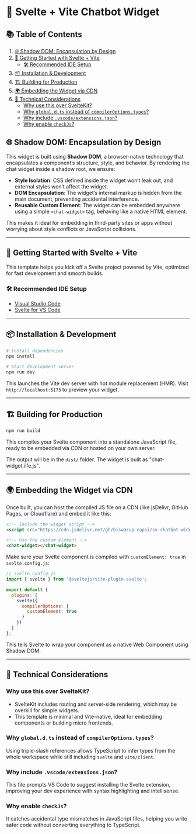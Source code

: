 
# 🧩 Svelte + Vite Chatbot Widget

## 📚 Table of Contents

1. [🌐 Shadow DOM: Encapsulation by Design](#-shadow-dom-encapsulation-by-design)
2. [🚀 Getting Started with Svelte + Vite](#-getting-started-with-svelte--vite)
   - [🛠 Recommended IDE Setup](#-recommended-ide-setup)
3. [📦 Installation & Development](#-installation--development)
4. [🏗 Building for Production](#-building-for-production)
5. [🌍 Embedding the Widget via CDN](#-embedding-the-widget-via-cdn)
6. [🧠 Technical Considerations](#-technical-considerations)
   - [Why use this over SvelteKit?](#why-use-this-over-sveltekit)
   - [Why `global.d.ts` instead of `compilerOptions.types`?](#why-globaldts-instead-of-compileroptionstypes)
   - [Why include `.vscode/extensions.json`?](#why-include-vscodeextensionsjson)
   - [Why enable `checkJs`?](#why-enable-checkjs)

## 🌐 Shadow DOM: Encapsulation by Design

This widget is built using **Shadow DOM**, a browser-native technology that encapsulates a component’s structure, style, and behavior. By rendering the chat widget inside a shadow root, we ensure:

- **Style Isolation**: CSS defined inside the widget won’t leak out, and external styles won’t affect the widget.
- **DOM Encapsulation**: The widget’s internal markup is hidden from the main document, preventing accidental interference.
- **Reusable Custom Element**: The widget can be embedded anywhere using a simple `<chat-widget>` tag, behaving like a native HTML element.

This makes it ideal for embedding in third-party sites or apps without worrying about style conflicts or JavaScript collisions.

---

## 🚀 Getting Started with Svelte + Vite

This template helps you kick off a Svelte project powered by Vite, optimized for fast development and smooth builds.

### 🛠 Recommended IDE Setup

- [Visual Studio Code](https://code.visualstudio.com/)
- [Svelte for VS Code](https://marketplace.visualstudio.com/items?itemName=svelte.svelte-vscode)

---

## 📦 Installation & Development

```bash
# Install dependencies
npm install

# Start development server
npm run dev
```

This launches the Vite dev server with hot module replacement (HMR). Visit `http://localhost:5173` to preview your widget.

---

## 🏗 Building for Production

```bash
npm run build
```

This compiles your Svelte component into a standalone JavaScript file, ready to be embedded via CDN or hosted on your own server.

The output will be in the `dist/` folder. The widget is built as "chat-widget.iife.js".

---

## 🌍 Embedding the Widget via CDN

Once built, you can host the compiled JS file on a CDN (like jsDelivr, GitHub Pages, or Cloudflare) and embed it like this:

```html
<!-- Include the widget script -->
<script src="https://cdn.jsdelivr.net/gh/biswarup-capsi/sv-chatbot-widget@main/dist/chat-widget.iife.js"></script>

<!-- Use the custom element -->
<chat-widget></chat-widget>
```

Make sure your Svelte component is compiled with `customElement: true` in `svelte.config.js`:

```js
// svelte.config.js
import { svelte } from '@sveltejs/vite-plugin-svelte';

export default {
  plugins: [
    svelte({
      compilerOptions: {
        customElement: true
      }
    })
  ]
};
```

This tells Svelte to wrap your component as a native Web Component using Shadow DOM.

---

## 🧠 Technical Considerations

### Why use this over SvelteKit?

- SvelteKit includes routing and server-side rendering, which may be overkill for simple widgets.
- This template is minimal and Vite-native, ideal for embedding components or building micro frontends.

### Why `global.d.ts` instead of `compilerOptions.types`?

Using triple-slash references allows TypeScript to infer types from the whole workspace while still including `svelte` and `vite/client`.

### Why include `.vscode/extensions.json`?

This file prompts VS Code to suggest installing the Svelte extension, improving your dev experience with syntax highlighting and intellisense.

### Why enable `checkJs`?

It catches accidental type mismatches in JavaScript files, helping you write safer code without converting everything to TypeScript.
